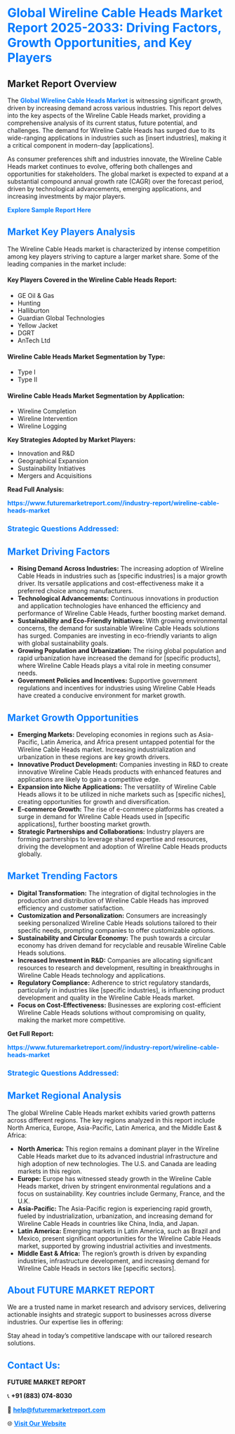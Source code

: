 <h1 style="color: #007BFF;">Global Wireline Cable Heads Market Report 2025-2033: Driving Factors, Growth Opportunities, and Key Players</h1>

<section id="overview">
<h2>Market Report Overview</h2>
<p>The <a href="https://www.futuremarketreport.com//industry-report/wireline-cable-heads-market" style="color: #007BFF; text-decoration: none;"><strong>Global Wireline Cable Heads Market</strong></a> is witnessing significant growth, driven by increasing demand across various industries. This report delves into the key aspects of the Wireline Cable Heads market, providing a comprehensive analysis of its current status, future potential, and challenges. The demand for Wireline Cable Heads has surged due to its wide-ranging applications in industries such as [insert industries], making it a critical component in modern-day [applications].</p>
<p>As consumer preferences shift and industries innovate, the Wireline Cable Heads market continues to evolve, offering both challenges and opportunities for stakeholders. The global market is expected to expand at a substantial compound annual growth rate (CAGR) over the forecast period, driven by technological advancements, emerging applications, and increasing investments by major players.</p>
</section>

<section id="overview">
<p><a href="https://www.futuremarketreport.com//request-sample/reportId=86838" style="color: #007BFF; text-decoration: none;"><strong>Explore Sample Report Here</strong></a></p>
</section>

<section id="key-players">
<h2 style="color: #007BFF;">Market Key Players Analysis</h2>
<p>The Wireline Cable Heads market is characterized by intense competition among key players striving to capture a larger market share. Some of the leading companies in the market include:</p>
<h4>Key Players Covered in the Wireline Cable Heads Report:</h4>
<ul><li>GE Oil &amp; Gas</li><li>Hunting</li><li>Halliburton</li><li>Guardian Global Technologies</li><li>Yellow Jacket</li><li>DGRT</li><li>AnTech Ltd</li></ul>
<h4>Wireline Cable Heads Market Segmentation by Type:</h4>
<ul><li>Type I</li><li>Type II</li></ul>

<h4>Wireline Cable Heads Market Segmentation by Application:</h4>
<ul><li>Wireline Completion</li><li>Wireline Intervention</li><li>Wireline Logging</li></ul>
<p><strong>Key Strategies Adopted by Market Players:</strong></p>
<ul>
<li>Innovation and R&D</li>
<li>Geographical Expansion</li>
<li>Sustainability Initiatives</li>
<li>Mergers and Acquisitions</li>
</ul>
</section>

<section>
<p><strong>Read Full Analysis: </strong></p><a href="https://www.futuremarketreport.com//industry-report/wireline-cable-heads-market" style="color: #007BFF; text-decoration: none;"><strong>https://www.futuremarketreport.com//industry-report/wireline-cable-heads-market</strong></a>
<h3 style="color: #007BFF;">Strategic Questions Addressed:</h3>
</section>

<section id="driving-factors">
<h2 style="color: #007BFF;">Market Driving Factors</h2>
<ul>
<li><strong>Rising Demand Across Industries:</strong> The increasing adoption of Wireline Cable Heads in industries such as [specific industries] is a major growth driver. Its versatile applications and cost-effectiveness make it a preferred choice among manufacturers.</li>
<li><strong>Technological Advancements:</strong> Continuous innovations in production and application technologies have enhanced the efficiency and performance of Wireline Cable Heads, further boosting market demand.</li>
<li><strong>Sustainability and Eco-Friendly Initiatives:</strong> With growing environmental concerns, the demand for sustainable Wireline Cable Heads solutions has surged. Companies are investing in eco-friendly variants to align with global sustainability goals.</li>
<li><strong>Growing Population and Urbanization:</strong> The rising global population and rapid urbanization have increased the demand for [specific products], where Wireline Cable Heads plays a vital role in meeting consumer needs.</li>
<li><strong>Government Policies and Incentives:</strong> Supportive government regulations and incentives for industries using Wireline Cable Heads have created a conducive environment for market growth.</li>
</ul>
</section>

<section id="growth-opportunities">
<h2 style="color: #007BFF;">Market Growth Opportunities</h2>
<ul>
<li><strong>Emerging Markets:</strong> Developing economies in regions such as Asia-Pacific, Latin America, and Africa present untapped potential for the Wireline Cable Heads market. Increasing industrialization and urbanization in these regions are key growth drivers.</li>
<li><strong>Innovative Product Development:</strong> Companies investing in R&D to create innovative Wireline Cable Heads products with enhanced features and applications are likely to gain a competitive edge.</li>
<li><strong>Expansion into Niche Applications:</strong> The versatility of Wireline Cable Heads allows it to be utilized in niche markets such as [specific niches], creating opportunities for growth and diversification.</li>
<li><strong>E-commerce Growth:</strong> The rise of e-commerce platforms has created a surge in demand for Wireline Cable Heads used in [specific applications], further boosting market growth.</li>
<li><strong>Strategic Partnerships and Collaborations:</strong> Industry players are forming partnerships to leverage shared expertise and resources, driving the development and adoption of Wireline Cable Heads products globally.</li>
</ul>
</section>

<section id="trending-factors">
<h2 style="color: #007BFF;">Market Trending Factors</h2>
<ul>
<li><strong>Digital Transformation:</strong> The integration of digital technologies in the production and distribution of Wireline Cable Heads has improved efficiency and customer satisfaction.</li>
<li><strong>Customization and Personalization:</strong> Consumers are increasingly seeking personalized Wireline Cable Heads solutions tailored to their specific needs, prompting companies to offer customizable options.</li>
<li><strong>Sustainability and Circular Economy:</strong> The push towards a circular economy has driven demand for recyclable and reusable Wireline Cable Heads solutions.</li>
<li><strong>Increased Investment in R&D:</strong> Companies are allocating significant resources to research and development, resulting in breakthroughs in Wireline Cable Heads technology and applications.</li>
<li><strong>Regulatory Compliance:</strong> Adherence to strict regulatory standards, particularly in industries like [specific industries], is influencing product development and quality in the Wireline Cable Heads market.</li>
<li><strong>Focus on Cost-Effectiveness:</strong> Businesses are exploring cost-efficient Wireline Cable Heads solutions without compromising on quality, making the market more competitive.</li>
</ul>
</section>

<section>
<p><strong>Get Full Report: </strong></p><a href="https://www.futuremarketreport.com//industry-report/wireline-cable-heads-market" style="color: #007BFF; text-decoration: none;"><strong>https://www.futuremarketreport.com//industry-report/wireline-cable-heads-market</strong></a>
<h3 style="color: #007BFF;">Strategic Questions Addressed:</h3>
</section>


<section id="regional-analysis">
<h2 style="color: #007BFF;">Market Regional Analysis</h2>
<p>The global Wireline Cable Heads market exhibits varied growth patterns across different regions. The key regions analyzed in this report include North America, Europe, Asia-Pacific, Latin America, and the Middle East & Africa:</p>
<ul>
<li><strong>North America:</strong> This region remains a dominant player in the Wireline Cable Heads market due to its advanced industrial infrastructure and high adoption of new technologies. The U.S. and Canada are leading markets in this region.</li>
<li><strong>Europe:</strong> Europe has witnessed steady growth in the Wireline Cable Heads market, driven by stringent environmental regulations and a focus on sustainability. Key countries include Germany, France, and the U.K.</li>
<li><strong>Asia-Pacific:</strong> The Asia-Pacific region is experiencing rapid growth, fueled by industrialization, urbanization, and increasing demand for Wireline Cable Heads in countries like China, India, and Japan.</li>
<li><strong>Latin America:</strong> Emerging markets in Latin America, such as Brazil and Mexico, present significant opportunities for the Wireline Cable Heads market, supported by growing industrial activities and investments.</li>
<li><strong>Middle East & Africa:</strong> The region’s growth is driven by expanding industries, infrastructure development, and increasing demand for Wireline Cable Heads in sectors like [specific sectors].</li>
</ul>
</section>

<footer>
<h2 style="color: #007BFF;">About FUTURE MARKET REPORT</h2>
<p>We are a trusted name in market research and advisory services, delivering actionable insights and strategic support to businesses across diverse industries. Our expertise lies in offering:</p>

<p>Stay ahead in today’s competitive landscape with our tailored research solutions.</p>

<h2 style="color: #007BFF;">Contact Us:</h2>
<p><strong>FUTURE MARKET REPORT</strong></p>
<p>📞 <strong>+91 (883) 074-8030</strong></p>
<p>📧 <strong><a href="mailto:help@futuremarketreport.com" style="color: #007BFF;">help@futuremarketreport.com</a></strong></p>
<p>🌐 <strong><a href="https://www.futuremarketreport.com/" style="color: #007BFF;">Visit Our Website</a></strong></p>
</footer>